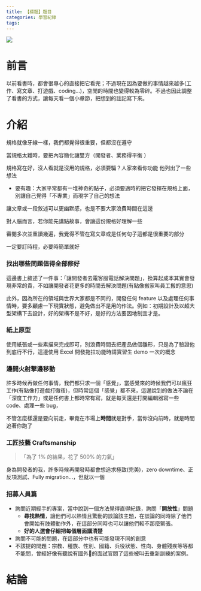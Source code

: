 ```yaml
---
title: 【標題】題目
categories: 學習紀錄
tags:
---
```


<style>
  section.compact {
    font-size: 150%  
  }
  img[alt~="center"] {
    display: block;
    margin: 0 auto;
  }
</style>

![](https://nijialin.com/images/2021/)

# 前言

以前看書時，都會很專心的直接把它看完；不過現在因為要做的事情越來越多(工作、寫文章、打遊戲、coding...)，空閒的時間也變得較為零碎。不過也因此調整了看書的方式，讓每天看一個小章節，把想到的註記寫下來。
<!-- more -->

# 介紹

規格就像牙線一樣，我們都覺得很重要，但都沒在遵守

當規格太難時，要把內容簡化讓雙方（開發者、業務得平衡
）

規格寫在好，沒人看就是沒用的規格，必須要騙？人家來看你功能
他列出了一些想法

- 要有趣：大家平常都有一堆神奇的點子，必須要適時的把它發揮在規格上面，別讓自己覺得「不專業」而現字了自己的想法

讓文章或一段敘述可以更幽默感，也是不要大家浪費時間在這邊

對人腦而言，若你能先講點故事，會讓這份規格好理解一些

審閱多次並重讀幾遍，我覺得不管在寫文章或是任何句子這都是很重要的部分

一定要訂時程，必要時簡單就好

### 找出哪些問題值得全部修好

這邊書上敘述了一件事：「讓開發者去電客服電話解決問題」，換算起成本其實會發現非常的貴，不如讓開發者花更多的時間去解決問題(有點像搬家叫員工搬的意思)

此外，因為所在的領域與世界大家都是不同的，開發任何 feature 以及處理任何事情時，要多顧慮一下現實狀態，避免做出不是用的作法。例如：初期設計及以超大型架構下去設計，好的架構不是不好，是好的方法要因地制宜才是。

### 紙上原型

使用紙張或一些素描來完成即可，別浪費時間去把產品做個雛形，只是為了驗證他到底行不行，這邊使用 Excel 開發拖拉功能時請實習生 demo 一次的概念

### 邊開火射擊邊移動

許多時候再做任何事情，我們都只求一個「感覺」，當感覺來的時候我們可以瘋狂工作(有點像打遊戲打徹夜)，但時常這個「感覺」都不來，這邊說到的做法不論在「深度工作力」或是任何書上都時常有寫，就是每天還是打開編輯器寫一些 code、處理一些 bug，

不管怎麼樣還是要向前走，畢竟在市場上**時間**就是對手，當你沒向前時，就是時間追著你跑了

### 工匠技藝 Craftsmanship

> 「為了 1% 的結果，花了 500% 的力氣」

身為開發者的我，許多時候再開發時都會想追求極致(完美)，zero downtime、正反項測試、Fully migration...，但就以一個

### 招募人員篇

- 詢問近期經手的專案，當中說到一個方法覺得直得紀錄，詢問「**開放性**」問題
  - **尋找熱情**，讓他們可以熱情且驚動的談論該主題，在談論的同時除了他們會開始有肢體動作外，在這部分同時也可以讓他們較不那麼緊張。
  - **好的人選會仔細把每個層面講清楚**
- 詢問不可能的問題，在這部分中也有可能發現不同的創意
- 不該提的問題：宗教、種族、性別、國籍、兵役狀態、性向、身體殘疾等等都不能問，曾經好像有聽說有國外的面試官問了這些被叫去重新訓練的案例。

# 結論
